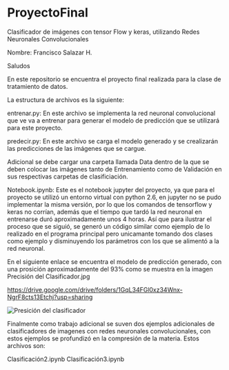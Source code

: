 # ProyectoFinal
Clasificador de imágenes con tensor Flow y keras, utilizando Redes Neuronales Convolucionales

Nombre: Francisco Salazar H.

Saludos

En este repositorio se encuentra el proyecto final realizada para la clase de tratamiento de datos.

La estructura de archivos es la siguiente:

entrenar.py: En este archivo se implementa la red neuronal convolucional que ve va a entrenar para generar el modelo de predicción que se utilizará para este proyecto.

predecir.py: En este archivo se carga el modelo generado y se crealizarán las predicciones de las imágenes que se cargue.

Adicional se debe cargar una carpeta llamada Data dentro de la que se deben colocar las imágenes tanto de Entrenamiento como de Validación en sus respectivas carpetas de clasificiación.

Notebook.ipynb: Este es el notebook jupyter del proyecto, ya que para el proyecto se utilizó un entorno virtual con python 2.6, en jupyter no se pudo implementar la misma versión, por lo que los comandos de tensorflow y keras no corrían, además que el tiempo que tardó la red neuronal en entrenarse duró aproximadamente unos 4 horas. Así que para ilustrar el proceso que se siguió, se generó un código similar como ejemplo de lo realizado en el programa principal pero unicamante tomando dos clases como ejemplo y disminuyendo los parámetros con los que se alimentó a la red neuronal.

En el siguiente enlace se encuentra el modelo de predicción generado, con una prosición aproximadamente del 93% como se muestra en la imagen Precisión del Clasificador.jpg

https://drive.google.com/drive/folders/1GqL34FGl0xz34Wnx-NgrF8cts13Etchj?usp=sharing

![Presición del clasificador](https://user-images.githubusercontent.com/101531467/188278092-c3bb7724-f868-4f45-974d-38870f2d2813.jpg)


Finalmente como trabajo adicional se suven dos ejemplos adicionales de clasificadores de imagenes con redes neuronales convolucionales, con estos ejemplos se profundizó en la compresión de la materia. Estos archivos son:

Clasificación2.ipynb
Clasificación3.ipynb
